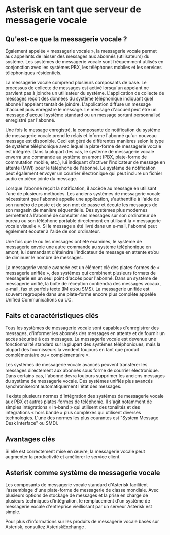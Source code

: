 # Asterisk en tant que serveur de messagerie vocale

## Qu'est-ce que la messagerie vocale ?
  Également appelée « messagerie vocale », la messagerie vocale permet aux appelants de laisser des messages aux abonnés (utilisateurs) du système. Les systèmes de messagerie vocale sont fréquemment utilisés en conjonction avec les systèmes PBX, les téléphones mobiles et les services téléphoniques résidentiels.

  La messagerie vocale comprend plusieurs composants de base. Le processus de collecte de messages est activé lorsqu'un appelant ne parvient pas à joindre un utilisateur du système. L'application de collecte de messages reçoit des données du système téléphonique indiquant quel abonné l'appelant tentait de joindre. L'application diffuse un message d'accueil puis enregistre le message. Le message d'accueil peut être un message d'accueil système standard ou un message sortant personnalisé enregistré par l'abonné.

  Une fois le message enregistré, la composante de notification du système de messagerie vocale prend le relais et informe l'abonné qu'un nouveau message est disponible. Ceci est géré de différentes manières selon le type de système téléphonique avec lequel la plate-forme de messagerie vocale est intégrée. Dans la plupart des cas, le système de messagerie vocale enverra une commande au système en amont (PBX, plate-forme de commutation mobile, etc.), lui indiquant d'activer l'indicateur de message en attente (MWI) pour le téléphone de l'abonné. Le système de notification peut également envoyer un courrier électronique qui peut inclure un fichier audio en pièce jointe du message.

  Lorsque l'abonné reçoit la notification, il accède au message en utilisant l'une de plusieurs méthodes. Les anciens systèmes de messagerie vocale nécessitent que l'abonné appelle une application, s'authentifie à l'aide de son numéro de poste et de son mot de passe et écoute les messages de son magasin de manière séquentielle. Des systèmes plus modernes permettent à l'abonné de consulter ses messages sur son ordinateur de bureau ou son téléphone portable directement en utilisant la « messagerie vocale visuelle ». Si le message a été livré dans un e-mail, l'abonné peut également écouter à l'aide de son ordinateur.

  Une fois que le ou les messages ont été examinés, le système de messagerie envoie une autre commande au système téléphonique en amont, lui demandant d'éteindre l'indicateur de message en attente et/ou de diminuer le nombre de messages.

  La messagerie vocale avancée est un élément clé des plates-formes de « messagerie unifiée », des systèmes qui combinent plusieurs formats de messagerie en un seul point d'accès pour l'abonné. Dans un système de messagerie unifié, la boîte de réception contiendra des messages vocaux, e-mail, fax et parfois texte (IM et/ou SMS). La messagerie unifiée est souvent regroupée dans une plate-forme encore plus complète appelée Unified Communications ou UC.

## Faits et caractéristiques clés
  Tous les systèmes de messagerie vocale sont capables d'enregistrer des messages, d'informer les abonnés des messages en attente et de fournir un accès sécurisé à ces messages. La messagerie vocale est devenue une fonctionnalité standard sur la plupart des systèmes téléphoniques, mais la plupart des fournisseurs la vendent toujours en tant que produit complémentaire ou « complémentaire ».

  Les systèmes de messagerie vocale avancés peuvent transférer les messages directement aux abonnés sous forme de courrier électronique. Dans certains cas, l'abonné devra toujours supprimer les anciens messages du système de messagerie vocale. Des systèmes unifiés plus avancés synchroniseront automatiquement l'état des messages.

  Il existe plusieurs normes d'intégration des systèmes de messagerie vocale aux PBX et autres plates-formes de téléphonie. Il s'agit notamment de simples intégrations « in-band » qui utilisent des tonalités et des intégrations « hors bande » plus complexes qui utilisent diverses technologies. L'une des normes les plus courantes est "System Message Desk Interface" ou SMDI.

## Avantages clés
  Si elle est correctement mise en œuvre, la messagerie vocale peut augmenter la productivité et améliorer le service client.

## Asterisk comme système de messagerie vocale
  Les composants de messagerie vocale standard d'Asterisk facilitent l'assemblage d'une plate-forme de messagerie de classe mondiale. Avec plusieurs options de stockage de messages et la prise en charge de plusieurs techniques d'intégration, le remplacement d'un système de messagerie vocale d'entreprise vieillissant par un serveur Asterisk est simple.

  Pour plus d'informations sur les produits de messagerie vocale basés sur Asterisk, consultez  AsteriskExchange .
